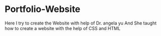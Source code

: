# Portfolio-Website
Here I try to create the Website with help of Dr. angela yu And She taught how to create a website with the help of CSS and HTML
